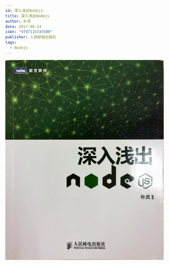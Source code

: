 ```yaml
---
id: 深入浅出Nodejs
title: 深入浅出Nodejs
author: 朴灵
date: 2017-06-24
isbn: "9787115335500"
publisher: 人民邮电出版社
tags:
  - Nodejs
---
```


<img src="cover.jpg" alt="深入浅出Nodejs" class="book-cover">
